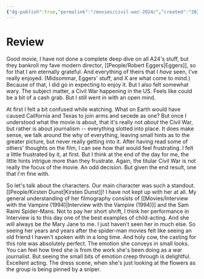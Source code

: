 ```yaml
---
{"dg-publish":true,"permalink":"/movies/civil-war-2024/","created":"2024-04-21","updated":"2024-06-18"}
---
```



# Review

Good movie, I have not done a complete deep dive on all A24's stuff, but they bankroll my fave modern director, [[People/Robert Eggers\|Eggers]], so for that I am eternally grateful. And everything of theirs that I *have* seen, I've really enjoyed. (Midsommar, Eggers' stuff, and X are what come to mind.) Because of that, I did go in expecting to enjoy it. But I also felt somewhat wary. The subject matter, a Civil War happening in the US. Feels like could be a bit of a cash grab. But I still went in with an open mind.

At first I felt a bit confused while watching. What on Earth would have caused California and Texas to join arms and secede as one? But once I understood what the movie is about, that it's really not *about* the Civil War, but rather is about journalism -- everything slotted into place. It does make sense, we talk around the why of everything, leaving small hints as to the greater picture, but never really getting into it. After having read some of others' thoughts on the film, I can see how that would feel frustrating. I felt a little frustrated by it, at first. But I think at the end of the day for me, the little hints intrigue more than they frustrate. Again, the titular Civil War is not really the focus of the movie. An odd decision. But given the end result, one that I'm fine with.

So let's talk about the characters. Our main character was such a standout. [[People/Kirsten Dunst\|Kirsten Dunst]]! I have not kept up with her at all. My general understanding of her filmography consists of [[Movies/Interview with the Vampire (1994)\|Interview with the Vampire (1994)]] and the Sam Raimi Spider-Mans. Not to pay her short shrift, I think her performance in Interview is to this day one of the best examples of child-acting. And she will always be *the* Mary Jane to me. I just haven't seen her in much else. So seeing her years and years after the spider-man movies felt like seeing an old friend I haven't spoken with in a long time. And holy cow, the casting for this role was absolutely perfect. The emotion she conveys in small looks. You can feel how tired she is from the work she's been doing as a war journalist. But seeing the small bits of emotion creep through is delightful. Excellent acting. The dress scene, when she's just looking at the flowers as the group is being pinned by a sniper.
